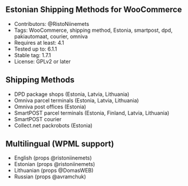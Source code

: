 ## Estonian Shipping Methods for WooCommerce ##

- Contributors: @RistoNiinemets
- Tags: WooCommerce, shipping method, Estonia, smartpost, dpd, pakiautomaat, courier, omniva
- Requires at least: 4.1
- Tested up to: 6.1.1
- Stable tag: 1.7.1
- License: GPLv2 or later


## Shipping Methods ##

- DPD package shops (Estonia, Latvia, Lithuania)
- Omniva parcel terminals (Estonia, Latvia, Lithuania)
- Omniva post offices (Estonia)
- SmartPOST parcel terminals (Estonia, Finland, Latvia, Lithuania)
- SmartPOST courier
- Collect.net packrobots (Estonia)


## Multilingual (WPML support) ##

- English (props @ristoniinemets)
- Estonian (props @ristoniinemets)
- Lithuanian (props @DomasWEB)
- Russian (props @avramchuk)
